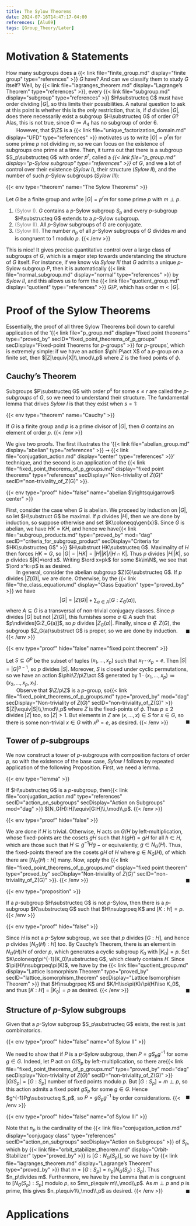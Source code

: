 ```yaml
---
title: The Sylow Theorems
date: 2024-07-16T14:47:17-04:00
references: [Alu09]
tags: [Group_Theory/Later]
---
```


# Motivation & Statements

How many subgroups does a {{< link file="finite_group.md" display="finite group" type="references" >}} $G$ have? And can we classify them to study $G$ itself? Well, by {{< link file="lagranges_theorem.md" display="Lagrange’s Theorem" type="references" >}}, every {{< link file="subgroup.md" display="subgroup" type="references" >}} $H\substructeq G$ must have order dividing $|G|$, so this limits their possibilities. A natural question to ask at this point is whether this is the *only* restriction, that is, if $d$ divides $|G|$, does there necessarily exist a subgroup $H\substructeq G$ of order $G$? Alas, this is not true, since $G\coloneqq A_4$ has no subgroup of order $6$.
<br>
&emsp;&emsp;However, that $\Z$ is a {{< link file="unique_factorization_domain.md" display="UFD" type="references" >}} motivates us to write $|G|=p^rm$ for some prime $p$ not dividing $m$, so we can focus on the existence of subgroups one prime at a time. Then, it turns out that there is a subgroup $S_p\substructeq G$ with order $p^r$, called a *{{< link file="p_group.md" display="$p$-Sylow subgroup" type="references" >}}* of $G$, and we a lot of control over their existence (*Sylow I*), their structure (*Sylow II*), and the number of such $p$-Sylow subgroups (*Sylow III*):
<div class="space"></div>
{{< env type="theorem" name="The Sylow Theorems" >}}

Let $G$ be a finite group and write $|G|=p^rm$ for some prime $p$ with $m\perp p$.
1. <span style="color:gray">(Sylow I).</span> $G$ contains a $p$-Sylow subgroup $S_p$ and every $p$-subgroup $H\substructeq G$ extends to a $p$-Sylow subgroup.
2. <span style="color:gray">(Sylow II).</span> All $p$-Sylow subgroups of $G$ are conjugate.
3. <span style="color:gray">(Sylow III).</span> The number $n_p$ of all $p$-Sylow subgroups of $G$ divides $m$ and is congruent to $1$ modulo $p$. {{< /env >}}

This is nice! It gives precise quantitative control over a large class of subgroups of $G$, which is a major step towards understanding the structure of $G$ itself. For instance, if we know via *Sylow III* that $G$ admits a unique $p$-Sylow subgroup $P$, then it is automatically {{< link file="normal_subgroup.md" display="normal" type="references" >}} by *Sylow II*, and this allows us to form the {{< link file="quotient_group.md" display="quotient" type="references" >}} $G/P$, which has order $m<|G|$.

# Proof of the Sylow Theorems

Essentially, the proof of all three Sylow Theorems boil down to careful application of the ‘{{< link file="p_group.md" display="fixed point theorems" type="proved_by" secID="fixed_point_theorems_of_p_groups" secDisplay="Fixed-point Theorems for $p$-groups" >}} for $p$-groups’, which is extremely simple: if we have an action $\phi:P\act X$ of a $p$-group on a finite set, then $|Z|\equiv|X|\\,\mod\\,p$ where $Z$ is the fixed points of $\phi$.

<h2 id="cauchys_theorem">Cauchy’s Theorem</h2>

Subgroups $P\substructeq G$ with order $p^s$ for some $s\leq r$ are called the *$p$-subgroups* of $G$, so we need to understand their structure. The fundamental lemma that drives *Sylow I* is that they exist when $s=1$:

{{< env type="theorem" name="Cauchy" >}}

If $G$ is a finite group and $p$ is a prime divisor of $|G|$, then $G$ contains an element of order $p$. {{< /env >}}

We give two proofs. The first illustrates the ‘{{< link file="abelian_group.md" display="abelian" type="references" >}} $\rightsquigarrow$ {{< link file="conjugation_action.md" display="center" type="references" >}}’ technique, and the second is an application of the {{< link file="fixed_point_theorems_of_p_groups.md" display="fixed point theorems" type="references" secDisplay="Non-triviality of $Z(G)$" secID="non-triviality_of_Z(G)" >}}.
<div class="space"></div>
{{< env type="proof" hide="false" name="abelian $\rightsquigarrow$ center" >}}

First, consider the case when $G$ is abelian. We proceed by induction on $|G|$, so let $H\substruct G$ be maximal. If $p$ divides $|H|$, then we are done by induction, so suppose otherwise and set $K\coloneqq\gen{x}$. Since $G$ is abelian, we have $HK=KH$, and hence we have{{< link file="subgroup_products.md" type="proved_by" mod="dag" secID="criteria_for_subgroup_product" secDisplay="Criteria for $HK\substructeq G$" >}} $H\substruct HK\substructeq G$. Maximality of $H$ then forces $HK=G$, so $|G|=|HK|=|H||K|/|H\cap K|$. Thus $p$ divides $|H||K|$, so $p$ divides $|K|=\ord x$. Writing $\ord x=pk$ for some $k\in\N$, we see that $\ord x^k=p$ is as desired.
<br>
&emsp;&emsp;In general, consider the abelian subgroup $Z(G)\substructeq G$. If $p$ divides $|Z(G)|$, we are done. Otherwise, by the {{< link file="the_class_equation.md" display="Class Equation" type="proved_by" >}} we have
$$\begin{equation}
    |G|=|Z(G)|+\sum_{a\in A}[G:Z_G(a)],
\end{equation}$$
where $A\subseteq G$ is a transversal of non-trivial conjugacy classes. Since $p$ divides $|G|$ but not $|Z(G)|$, this furnishes some $a\in A$ such that $p\ndivides[G:Z_G(a)]$, so $p$ divides $|Z_G(a)|$. Finally, since $a\not\in Z(G)$, the subgroup $Z_G(a)\substruct G$ is proper, so we are done by induction.<span style="float:right;">$\blacksquare$</span> {{< /env >}}
<div class="space"></div>
{{< env type="proof" hide="false" name="fixed point theorem" >}}

Let $S\subseteq G^p$ be the subset of tuples $(x_1,\dots,x_p)$ such that $x_1\cdots x_p=e$. Then $|S|=|G|^{p-1}$, so $p$ divides $|S|$. Moreover, $S$ is closed under cyclic permutations, so we have an action $\phi:\Z/p\Z\act S$ generated by $1\cdot(x_1,\dots,x_p)\coloneqq(x_2,\dots,x_p,x_1)$.
<br>
&emsp;&emsp;Observe that $\Z/p\Z$ is a $p$-group, so{{< link file="fixed_point_theorems_of_p_groups.md" type="proved_by" mod="dag" secDisplay="Non-triviality of $Z(G)$" secID="non-triviality_of_Z(G)" >}} $|Z|\equiv|S|\\,\mod\\,p$ where $Z$ is the fixed-points of $\phi$. Thus $p\geq2$ divides $|Z|$ too, so $|Z|>1$. But elements in $Z$ are $(x,\dots,x)\in S$ for $x\in G$, so there is some non-trivial $x\in G$ with $x^p=e$, as desired.<span style="float:right;">$\blacksquare$</span> {{< /env >}} <div class="space"></div>

## Tower of $p$-subgroups

We now construct a tower of $p$-subgroups with composition factors of order $p$, so with the existence of the base case, *Sylow I* follows
by repeated application of the following Proposition. First, we need a lemma.

{{< env type="lemma" >}}

If $H\substructeq G$ is a $p$-subgroup, then{{< link file="conjugation_action.md" type="references" secID="action_on_subgroups" secDisplay="Action on Subgroups" mod="dag" >}} $[N_G(H):H]\equiv[G:H]\\,\mod\\,p$. {{< /env >}}

{{< env type="proof" hide="false" >}}

We are done if $H$ is trivial. Otherwise, $H$ acts on $G/H$ by left-multiplication, whose fixed-points are the cosets $gH$ such that $h(gH)=gH$ for all $h\in H$, which are those such that $H\subseteq g^{-1}Hg$ $-$ or equivalently, $g\in N_G(H)$. Thus, the fixed-points thereof are the cosets $gH$ of $H$ where $g\in N_G(H)$, of which there are $[N_G(H):H]$ many. Now, apply the {{< link file="fixed_point_theorems_of_p_groups.md" display="fixed point theorem" type="proved_by" secDisplay="Non-triviality of $Z(G)$" secID="non-triviality_of_Z(G)" >}}.<span style="float:right;">$\blacksquare$</span> {{< /env >}}

{{< env type="proposition" >}}

If a $p$-subgroup $H\substructeq G$ is not $p$-Sylow, then there is a $p$-subgroup $K\substructeq G$ such that $H\nsubgrpeq K$ and $[K:H]=p$. {{< /env >}}

{{< env type="proof" hide="false" >}}

Since $H$ is not a $p$-Sylow subgroup, we see that $p$ divides $[G:H]$, and hence $p$ divides $[N_G(H):H]$ too. By Cauchy’s Theorem, there is an element in $N_G(H)/H$ of order $p$, which generates a cyclic subgroup $K_0$ with $|K_0|=p$. Set $K\coloneqq\pi^{-1}(K_0)\substructeq G$, which clearly contains $H$. Since $\pi(H)\nsubgrpeq\pi(K)$, we have by the {{< link file="quotient_group.md" display="Lattice Isomorphism Theorem" type="proved_by" secID="lattice_isomorphism_theorem" secDisplay="Lattice Isomorphism Theorem" >}} that $H\nsubgrpeq K$ and $K/H\iso\pi(K)/\pi(H)\iso K_0$, and thus $[K:H]=|K_0|=p$ as desired.<span style="float:right;">$\blacksquare$</span> {{< /env >}} <div class="space"></div>

## Structure of $p$-Sylow subgroups

Given that a $p$-Sylow subgroup $S_p\substructeq G$ exists, the rest is just combinatorics.
<div class="space"></div>
{{< env type="proof" hide="false" name="of Sylow II" >}}

We need to show that if $P$ is a $p$-Sylow subgroup, then $P=gS_pg^{-1}$ for some $g\in G$. Indeed, let $P$ act on $G/S_p$ by left-multiplication, so there are{{< link file="fixed_point_theorems_of_p_groups.md" type="proved_by" mod="dag" secDisplay="Non-triviality of $Z(G)$" secID="non-triviality_of_Z(G)" >}} $|G/S_p|=[G:S_p]$ number of fixed points modulo $p$. But $[G:S_p]=m\perp p$, so this action admits a fixed point $gS_p$ for some $g\in G$. Hence $g^{-1}Pg\substructeq S_p$, so $P=gS_pg^{-1}$ by order considerations.<span style="float:right;">$\blacksquare$</span> {{< /env >}}
<div class="space"></div>
{{< env type="proof" hide="false" name="of Sylow III" >}}

Note that $n_p$ is the cardinality of the {{< link file="conjugation_action.md" display="conjugacy class" type="references" secID="action_on_subgroups" secDisplay="Action on Subgroups" >}} of $S_p$, which by {{< link file="orbit_stabilizer_theorem.md" display="Orbit-Stabilizer" type="proved_by" >}} is $[G:N_G(S_p)]$, so we have by {{< link file="lagranges_theorem.md" display="Lagrange’s Theorem" type="proved_by" >}} that $m=[G:S_p]=n_p[N_G(S_p):S_p]$. Thus $n_p\divides m$. Furthermore, we have by the Lemma that $m$ is congruent to $[N_G(S_p):S_p]$ modulo $p$, so $mn_p\equiv m\\,\mod\\,p$. As $m\perp p$ and $p$ is prime, this gives $n_p\equiv1\\,\mod\\,p$ as desired.<span style="float:right;">$\blacksquare$</span> {{< /env >}}

# Applications
